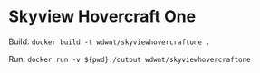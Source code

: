 # Skyview Hovercraft One

Build: `docker build -t wdwnt/skyviewhovercraftone .`

Run: `docker run -v ${pwd}:/output wdwnt/skyviewhovercraftone`

